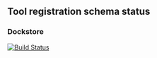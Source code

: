 ## Tool registration schema status

### Dockstore

[![Build Status](http://142.1.177.94:5000/trs/validator?url=https://dockstore.org:8443)](http://142.1.177.94:5000/trs/validator/debug?url=https://dockstore.org:8443)
